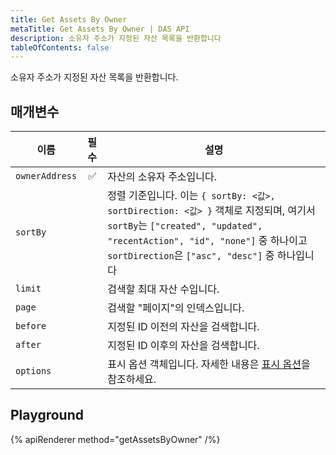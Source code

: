 ```yaml
---
title: Get Assets By Owner
metaTitle: Get Assets By Owner | DAS API
description: 소유자 주소가 지정된 자산 목록을 반환합니다
tableOfContents: false
---
```


소유자 주소가 지정된 자산 목록을 반환합니다.

## 매개변수

| 이름               | 필수 | 설명                                |
| ------------------ | :------: | ------------------------------------------ |
| `ownerAddress`     |    ✅    | 자산의 소유자 주소입니다.    |
| `sortBy`           |          | 정렬 기준입니다. 이는 `{ sortBy: <값>, sortDirection: <값> }` 객체로 지정되며, 여기서 `sortBy`는 `["created", "updated", "recentAction", "id", "none"]` 중 하나이고 `sortDirection`은 `["asc", "desc"]` 중 하나입니다     |
| `limit`            |          | 검색할 최대 자산 수입니다.  |
| `page`             |          | 검색할 "페이지"의 인덱스입니다.       |
| `before`           |          | 지정된 ID 이전의 자산을 검색합니다.   |
| `after`            |          | 지정된 ID 이후의 자산을 검색합니다.    |
| `options`          |          | 표시 옵션 객체입니다. 자세한 내용은 [표시 옵션](/das-api/display-options)을 참조하세요. |

## Playground

{% apiRenderer method="getAssetsByOwner" /%}
